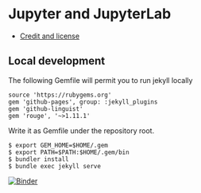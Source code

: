 # Jupyter and JupyterLab

- [Credit and license](https://coderefinery.github.io/jupyter/license/)

## Local development

The following Gemfile will permit you to run jekyll locally

```
source 'https://rubygems.org'
gem 'github-pages', group: :jekyll_plugins
gem 'github-linguist'
gem 'rouge', '~>1.11.1'
```

Write it as Gemfile under the repository root.

```
$ export GEM_HOME=$HOME/.gem
$ export PATH=$PATH:$HOME/.gem/bin
$ bundler install
$ bundle exec jekyll serve
```

[![Binder](https://mybinder.org/badge_logo.svg)](https://mybinder.org/v2/gh/sigsid/jupyter/HEAD)
